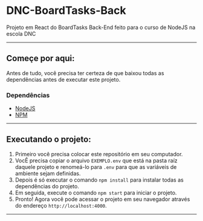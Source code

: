 # DNC-BoardTasks-Back

Projeto em React do BoardTasks Back-End feito para o curso de NodeJS na escola DNC

---

## Começe por aqui:

Antes de tudo, você precisa ter certeza de que baixou todas as dependências antes de executar este projeto.

### Dependências

- [NodeJS](https://nodejs.org/en/)
- [NPM](https://www.npmjs.com/)

---

## Executando o projeto:

1. Primeiro você precisa colocar este repositório em seu computador.
2. VocÊ precisa copiar o arquivo `EXEMPLO.env` que está na pasta raíz daquele projeto e renomeá-lo para `.env` para que as variáveis de ambiente sejam definidas.
3. Depois é só executar o comando `npm install` para instalar todas as dependências do projeto.
4. Em seguida, execute o comando `npm start` para iniciar o projeto.
5. Pronto! Agora você pode acessar o projeto em seu navegador através do endereço `http://localhost:4000`.

---
